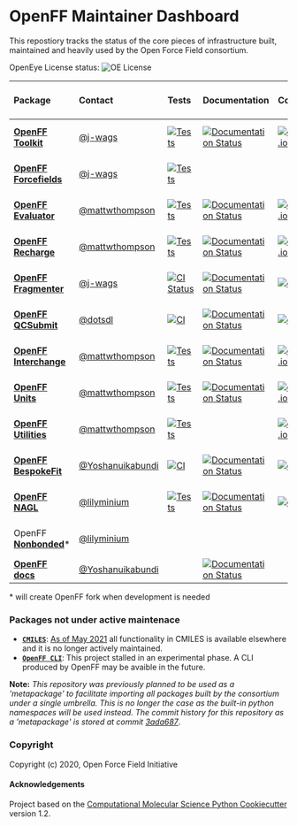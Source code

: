 OpenFF Maintainer Dashboard
===========================

This repostiory tracks the status of the core pieces of infrastructure built, maintained and heavily used by the Open Force Field consortium.

OpenEye License status: ![OE License](https://github.com/openforcefield/status/workflows/OE%20License/badge.svg)


| Package                                                                        | Contact            | Tests                                                                                                                                                                                                   | Documentation                                                                                                                                                                     | Coverage                                                                                                                                                                       | Conda build                                                                                                                              | pre-commit CI                                                                                                                                                                                        |
|:-------------------------------------------------------------------------------|:-------------------|:--------------------------------------------------------------------------------------------------------------------------------------------------------------------------------------------------------|:----------------------------------------------------------------------------------------------------------------------------------------------------------------------------------|:-------------------------------------------------------------------------------------------------------------------------------------------------------------------------------|:-----------------------------------------------------------------------------------------------------------------------------------------|:-----------------------------------------------------------------------------------------------------------------------------------------------------------------------------------------------------|
| [**OpenFF Toolkit**](https://github.com/openforcefield/openff-toolkit)         | [@j-wags]          | [![Tests](https://github.com/openforcefield/openff-toolkit/workflows/CI/badge.svg)](https://github.com/openforcefield/openff-toolkit/actions?query=branch%3Amain+workflow%3Aci)                         | [![Documentation Status](https://readthedocs.org/projects/open-forcefield-toolkit/badge/?version=latest)](https://open-forcefield-toolkit.readthedocs.io/en/latest/?badge=latest) | [![codecov.io](https://codecov.io/github/openforcefield/openff-toolkit/coverage.svg?branch=main)](https://codecov.io/github/openforcefield/openff-toolkit?branch=main)         | [![conda-forge](https://img.shields.io/conda/v/conda-forge/openff-toolkit.svg)](https://anaconda.org/conda-forge/openff-toolkit)         | [![pre-commit.ci status](https://results.pre-commit.ci/badge/github/openforcefield/openff-toolkit/main.svg)](https://results.pre-commit.ci/latest/github/openforcefield/openff-toolkit/main)         |
| [**OpenFF Forcefields**](https://github.com/openforcefield/openff-forcefields) | [@j-wags]          | [![Tests](https://github.com/openforcefield/openff-forcefields/workflows/CI/badge.svg)](https://github.com/openforcefield/openff-forcefields/actions?query=branch%3Amaster+workflow%3Aci)               |                                                                                                                                                                                   |                                                                                                                                                                                | [![conda-forge](https://img.shields.io/conda/v/conda-forge/openff-forcefields.svg)](https://anaconda.org/conda-forge/openff-forcefields) |                                                                                                                                                                                                      |
| [**OpenFF Evaluator**](https://github.com/openforcefield/openff-evaluator)     | [@mattwthompson]   | [![Tests](https://github.com/openforcefield/openff-evaluator/workflows/tests/badge.svg)](https://github.com/openforcefield/openff-evaluator/actions?query=branch%3Amain+workflow%3Atests)               | [![Documentation Status](https://readthedocs.org/projects/openff-evaluator/badge/?version=latest)](https://openff-evaluator.readthedocs.io/en/latest/?badge=latest)               | [![codecov.io](https://codecov.io/github/openforcefield/openff-evaluator/coverage.svg?branch=main)](https://codecov.io/github/openforcefield/openff-evaluator?branch=main)     | [![conda-forge](https://img.shields.io/conda/v/conda-forge/openff-evaluator.svg)](https://anaconda.org/conda-forge/openff-evaluator)     |                                                                                                                                                                                                      |
| [**OpenFF Recharge**](https://github.com/openforcefield/openff-recharge)       | [@mattwthompson]   | [![Tests](https://github.com/openforcefield/openff-recharge/workflows/tests/badge.svg)](https://github.com/openforcefield/openff-recharge/actions?query=branch%3Amain+workflow%3Atests)                 | [![Documentation Status](https://readthedocs.org/projects/openff-recharge/badge/?version=stable)](https://docs.openforcefield.org/projects/recharge/en/stable/?badge=stable)      | [![codecov.io](https://codecov.io/github/openforcefield/openff-recharge/coverage.svg?branch=main)](https://codecov.io/github/openforcefield/openff-recharge?branch=main)       | [![conda-forge](https://img.shields.io/conda/v/conda-forge/openff-recharge.svg)](https://anaconda.org/conda-forge/openff-recharge)       |                                                                                                                                                                                                      |
| [**OpenFF Fragmenter**](https://github.com/openforcefield/fragmenter)          | [@j-wags]          | [![CI Status](https://github.com/openforcefield/fragmenter/workflows/CI/badge.svg)](https://github.com/openforcefield/fragmenter/actions?query=branch%3Amaster+workflow%3ACI)                           | [![Documentation Status](https://readthedocs.org/projects/fragmenter/badge/?version=latest)](https://fragmenter.readthedocs.io/en/latest/?badge=latest)                           | [![codecov](https://codecov.io/gh/openforcefield/openff-fragmenter/branch/master/graph/badge.svg)](https://codecov.io/gh/openforcefield/fragmenter/branch/master)              | [![conda-forge](https://img.shields.io/conda/v/conda-forge/openff-fragmenter.svg)](https://anaconda.org/conda-forge/openff-fragmenter)   |                                                                                                                                                                                                      |
| [**OpenFF QCSubmit**](https://github.com/openforcefield/openff-qcsubmit)       | [@dotsdl]          | [![CI](https://github.com/openforcefield/openff-qcsubmit/workflows/CI/badge.svg?branch=main)](https://github.com/openforcefield/openff-qcsubmit/actions?query=branch%3Amain+workflow%3ACI)              | [![Documentation Status](https://readthedocs.org/projects/openff-qcsubmit/badge/?version=latest)](https://openff-qcsubmit.readthedocs.io/en/latest/?badge=latest)                 | [![codecov](https://codecov.io/gh/openforcefield/openff-qcsubmit/branch/main/graph/badge.svg)](https://codecov.io/gh/openforcefield/openff-qcsubmit/branch/main)               | [![conda-forge](https://img.shields.io/conda/v/conda-forge/openff-qcsubmit.svg)](https://anaconda.org/conda-forge/openff-qcsubmit)       |                                                                                                                                                                                                      |
| [**OpenFF Interchange**](https://github.com/openforcefield/openff-interchange) | [@mattwthompson]   | [![Tests](https://github.com/openforcefield/openff-interchange/workflows/full_tests/badge.svg)](https://github.com/openforcefield/openff-interchange/actions?query=branch%3Amain+workflow%3Afull_tests) | [![Documentation Status](https://readthedocs.org/projects/openff-interchange/badge/?version=latest)](https://openff-interchange.readthedocs.io/en/latest/?badge=latest)           | [![codecov.io](https://codecov.io/github/openforcefield/openff-interchange/coverage.svg?branch=main)](https://codecov.io/github/openforcefield/openff-interchange?branch=main) | [![conda-forge](https://img.shields.io/conda/v/conda-forge/openff-interchange.svg)](https://anaconda.org/conda-forge/openff-interchange) | [![pre-commit.ci status](https://results.pre-commit.ci/badge/github/openforcefield/openff-interchange/main.svg)](https://results.pre-commit.ci/latest/github/openforcefield/openff-interchange/main) |
| [**OpenFF Units**](https://github.com/openforcefield/openff-units)             | [@mattwthompson]   | [![Tests](https://github.com/openforcefield/openff-units/workflows/CI/badge.svg)](https://github.com/openforcefield/openff-units/actions/workflows/ci.yaml?query=branch%3Amain+workflow%3ACI)           | [![Documentation Status](https://readthedocs.org/projects/openff-units/badge/?version=latest)](https://openff-units.readthedocs.io/en/latest/?badge=latest)                       | [![codecov.io](https://codecov.io/github/openforcefield/openff-units/coverage.svg?branch=main)](https://codecov.io/github/openforcefield/openff-units?branch=main)             | [![conda-forge](https://img.shields.io/conda/v/conda-forge/openff-units.svg)](https://anaconda.org/conda-forge/openff-units)             |                                                                                                                                                                                                      |
| [**OpenFF Utilities**](https://github.com/openforcefield/openff-utilities)     | [@mattwthompson]   | [![Tests](https://github.com/openforcefield/openff-utilities/workflows/CI/badge.svg)](https://github.com/openforcefield/openff-utilities/actions/workflows/ci.yaml?query=branch%3Amain+workflow%3ACI)   |                                                                                                                                                                                   | [![codecov.io](https://codecov.io/github/openforcefield/openff-utilities/coverage.svg?branch=main)](https://codecov.io/github/openforcefield/openff-utilities?branch=main)     | [![conda-forge](https://img.shields.io/conda/v/conda-forge/openff-utilities.svg)](https://anaconda.org/conda-forge/openff-utilities)     |                                                                                                                                                                                                      |
| [**OpenFF BespokeFit**](https://github.com/openforcefield/openff-bespokefit)   | [@Yoshanuikabundi] | [![CI](https://github.com/openforcefield/openff-bespokefit/actions/workflows/CI.yaml/badge.svg)](https://github.com/openforcefield/openff-bespokefit/actions/workflows/CI.yaml)                         | [![Documentation Status](https://readthedocs.org/projects/openff-bespokefit/badge/?version=stable)](https://docs.openforcefield.org/projects/bespokefit/en/stable/?badge=stable)  | [![codecov](https://codecov.io/gh/openforcefield/openff-bespokefit/branch/main/graph/badge.svg)](https://codecov.io/gh/openforcefield/openff-bespokefit/branch/main)           | [![conda-forge](https://img.shields.io/conda/v/conda-forge/openff-bespokefit.svg)](https://anaconda.org/conda-forge/openff-bespokefit)   | [![pre-commit.ci status](https://results.pre-commit.ci/badge/github/openforcefield/openff-bespokefit/main.svg)](https://results.pre-commit.ci/latest/github/openforcefield/openff-bespokefit/main)   |
| [**OpenFF NAGL**](https://github.com/openforcefield/openff-nagl)               | [@lilyminium]      | [![Tests](https://github.com/openforcefield/openff-nagl/actions/workflows/gh-ci.yaml/badge.svg)](https://github.com/openforcefield/openff-nagl/actions?query=branch%3Amain+workflow%3Agh-ci)            | [![Documentation Status](https://readthedocs.org/projects/openff-nagl/badge/?version=stable)](https://docs.openforcefield.org/projects/nagl/en/stable/?badge=stable)              | [![codecov](https://codecov.io/gh/openforcefield/openff-nagl/branch/main/graph/badge.svg)](https://codecov.io/gh/openforcefield/openff-nagl/branch/main)                       | [![conda-forge](https://img.shields.io/conda/v/conda-forge/openff-nagl.svg)](https://anaconda.org/conda-forge/openff-nagl)               |                                                                                                                                                                                                      |
| OpenFF [**Nonbonded**](https://github.com/SimonBoothroyd/nonbonded)\*          | [@lilyminium]      |                                                                                                                                                                                                         |                                                                                                                                                                                   |                                                                                                                                                                                | [![conda-forge](https://img.shields.io/conda/v/conda-forge/nonbonded.svg)](https://anaconda.org/conda-forge/nonbonded)                   |                                                                                                                                                                                                      |
| [**OpenFF docs**](https://github.com/openforcefield/openff-docs)               | [@Yoshanuikabundi] |                                                                                                                                                                                                         | [![Documentation Status](https://readthedocs.org/projects/openff-docs/badge/?version=latest)](https://docs.openforcefield.org/en/latest/?badge=latest)                            |                                                                                                                                                                                |                                                                                                                                          |                                                                                                                                                                                                      |

\* will create OpenFF fork when development is needed

[@j-wags]: https://github.com/j-wags
[@dotsdl]: https://github.com/dotsdl
[@mattwthompson]: https://github.com/mattwthompson
[@lilyminium]: https://github.com/lilyminium
[@Yoshanuikabundi]: https://github.com/Yoshanuikabundi

### Packages not under active maintenace

* [**`CMILES`**](https://github.com/openforcefield/cmiles): [As of May 2021](https://github.com/openforcefield/cmiles/tree/9befbd02c93525f90c2f4af12e951d90cb9618b1#cmiles-is-no-longer-actively-maintained) all functionality in CMILES is available elsewhere and it is no longer actively maintained.
* [**`OpenFF CLI`**](https://github.com/openforcefield/openff-cli): This project stalled in an experimental phase. A CLI produced by OpenFF may be avaible in the future.

**Note:** *This repository was previously planned to be used as a 'metapackage' to facilitate importing all packages built by the consortium under a single umbrella. This is no longer the case as the built-in python namespaces will be used instead. The commit history for this repository as a 'metapackage' is stored at commit [3ada687](3ada68743104d49f7ee03c933fde6af3ce78d972)*.

### Copyright

Copyright (c) 2020, Open Force Field Initiative


#### Acknowledgements
 
Project based on the 
[Computational Molecular Science Python Cookiecutter](https://github.com/molssi/cookiecutter-cms) version 1.2.
